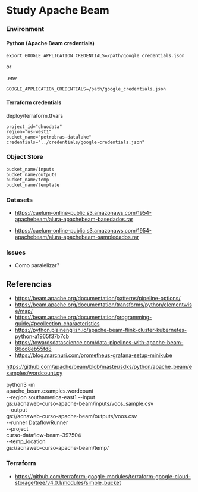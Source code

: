 # Study Apache Beam


### Environment


#### Python (Apache Beam credentials)

```
export GOOGLE_APPLICATION_CREDENTIALS=/path/google_credentials.json
```
or 

.env
```
GOOGLE_APPLICATION_CREDENTIALS=/path/google_credentials.json
```

#### Terraform credentials

deploy/terraform.tfvars
```
project_id="dhuodata"
region="us-west1"
bucket_name="petrobras-datalake"
credentials="../credentials/google-credentials.json"
```

### Object Store

```
bucket_name/inputs
bucket_name/outputs
bucket_name/temp
bucket_name/template
```

### Datasets

-  https://caelum-online-public.s3.amazonaws.com/1954-apachebeam/alura-apachebeam-basedados.rar

- https://caelum-online-public.s3.amazonaws.com/1954-apachebeam/alura-apachebeam-sampledados.rar

### Issues

- Como paralelizar?

## Referencias

- https://beam.apache.org/documentation/patterns/pipeline-options/
- https://beam.apache.org/documentation/transforms/python/elementwise/map/
- https://beam.apache.org/documentation/programming-guide/#pcollection-characteristics
- https://python.plainenglish.io/apache-beam-flink-cluster-kubernetes-python-a1965f37b7cb
- https://towardsdatascience.com/data-pipelines-with-apache-beam-86cd8eb55fd8
- https://blog.marcnuri.com/prometheus-grafana-setup-minikube


https://github.com/apache/beam/blob/master/sdks/python/apache_beam/examples/wordcount.py

python3 -m \
    apache_beam.examples.wordcount \
    --region southamerica-east1 --input \
    gs://acnaweb-curso-apache-beam/inputs/voos_sample.csv \
    --output \
    gs://acnaweb-curso-apache-beam/outputs/voos.csv \
    --runner DataflowRunner \
    --project \
    curso-dataflow-beam-397504 \
    --temp_location \
    gs://acnaweb-curso-apache-beam/temp/


### Terraform

- https://github.com/terraform-google-modules/terraform-google-cloud-storage/tree/v4.0.1/modules/simple_bucket

